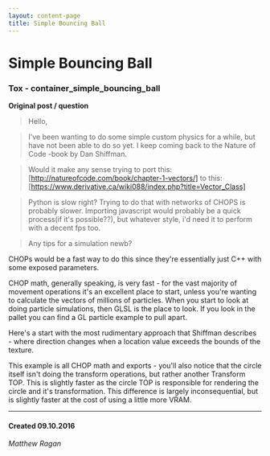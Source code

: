 ```yaml
---
layout: content-page
title: Simple Bouncing Ball
---
```


# Simple Bouncing Ball
### Tox - container_simple_bouncing_ball

**Original post / question**

>Hello,

>I've been wanting to do some simple custom physics for a while, but have not been able to do so yet. I keep coming back to the Nature of Code -book by Dan Shiffman.

>Would it make any sense trying to port this: [http://natureofcode.com/book/chapter-1-vectors/] to this: [https://www.derivative.ca/wiki088/index.php?title=Vector_Class]

>Python is slow right? Trying to do that with networks of CHOPS is probably slower. Importing javascript would probably be a quick process(if it's possible??), but whatever style, i'd need it to perform with a decent fps too.

>Any tips for a simulation newb?

CHOPs would be a fast way to do this since they're essentially just C++ with some exposed parameters.

CHOP math, generally speaking, is very fast - for the vast majority of movement operations it's an excellent place to start, unless you're wanting to calculate the vectors of millions of particles. When you start to look at doing particle simulations, then GLSL is the place to look. If you look in the pallet you can find a GL particle example to pull apart.

Here's a start with the most rudimentary approach that Shiffman describes - where direction changes when a location value exceeds the bounds of the texture.

This example is all CHOP math and exports - you'll also notice that the circle itself isn't doing the transform operations, but rather another Transform TOP. This is slightly faster as the circle TOP is responsible for rendering the circle and it's transformation. This difference is largely inconsequential, but is slightly faster at the cost of using a little more VRAM.

---
#### Created 09.10.2016
*Matthew Ragan*
